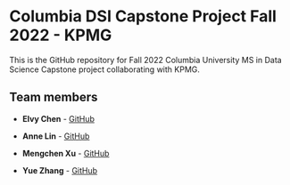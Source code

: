 # Columbia DSI Capstone Project Fall 2022 - KPMG

This is the GitHub repository for Fall 2022 Columbia University MS in Data Science Capstone project collaborating with KPMG.


## Team members
  - **Elvy Chen** - [GitHub](https://github.com/elvychen)

  - **Anne Lin** - [GitHub](https://github.com/anqilin11)
    
  - **Mengchen Xu** - [GitHub](https://github.com/Helen962)
  
  - **Yue Zhang** - [GitHub](https://github.com/stellazhangyue)

